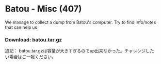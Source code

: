 # Batou - Misc (407)
We manage to collect a dump from Batou's computer. Try to find info/notes that can help us 
### Download: batou.tar.gz 

追記： batou.tar.gzは容量が大きすぎるのでup出来なかった。チャレンジしたい場合はご一報ください。
